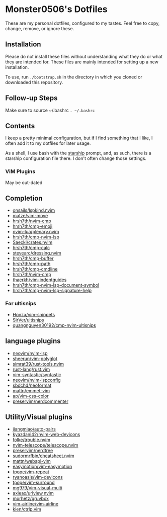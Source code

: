 # Monster0506's Dotfiles

These are my personal dotfiles, configured to my tastes.
Feel free to copy, change, remove, or ignore these. 

## Installation

Please do not install these files without understanding what they do or 
what they are intended for. These files are mainly intended for setting up
a new installation. 

To use, run `./bootstrap.sh` in the directory in which you cloned 
or downloaded this repository.

## Follow-up Steps

Make sure to source ~/.bashrc `. ~/.bashrc`

## Contents

I keep a pretty minimal configuration, but if I find something that I like, I
often add it to my dotfiles for later usage.

As a shell, I use bash with the [starship](https://starship.rs) prompt, and,
as such, there is a starship configuration file there. I don't often change those settings.


### ViM Plugins

May be out-dated

## Completion
- [onsails/lspkind.nvim](https://github.com/onsails/lspkind.nvim)
- [matze/vim-move](https://github.com/matze/vim-move)
- [hrsh7th/nvim-cmp](https://github.com/hrsh7th/nvim-cmp)
- [hrsh7th/cmp-emoji](https://github.com/hrsh7th/cmp-emoji)
- [nvim-lua/plenary.nvim](https://github.com/nvim-lua/plenary.nvim)
- [hrsh7th/cmp-nvim-lsp](https://github.com/hrsh7th/cmp-nvim-lsp)
- [Saecki/crates.nvim](https://github.com/Saecki/crates.nvim)
- [hrsh7th/cmp-calc](https://github.com/hrsh7th/cmp-calc)
- [stevearc/dressing.nvim](https://github.com/stevearc/dressing.nvim)
- [hrsh7th/cmp-buffer](https://github.com/hrsh7th/cmp-buffer)
- [hrsh7th/cmp-path](https://github.com/hrsh7th/cmp-path)
- [hrsh7th/cmp-cmdline](https://github.com/hrsh7th/cmp-cmdline)
- [hrsh7th/nvim-cmp](https://github.com/hrsh7th/nvim-cmp)
- [thaerkh/vim-indentguides](https://github.com/thaerkh/vim-indentguides)
- [hrsh7th/cmp-nvim-lsp-document-symbol](https://github.com/hrsh7th/cmp-nvim-lsp-document-symbol)
- [hrsh7th/cmp-nvim-lsp-signature-help](https://github.com/hrsh7th/cmp-nvim-lsp-signature-help)
### For ultisnips
- [Honza/vim-snippets](https://github.com/Honza/vim-snippets)
- [SirVer/ultisnips](https://github.com/SirVer/ultisnips)
- [quangnguyen30192/cmp-nvim-ultisnips](https://github.com/quangnguyen30192/cmp-nvim-ultisnips)
## language plugins
- [neovim/nvim-lsp](https://github.com/neovim/nvim-lsp)
- [sheerun/vim-polyglot](https://github.com/sheerun/vim-polyglot)
- [simrat39/rust-tools.nvim](https://github.com/simrat39/rust-tools.nvim)
- [rust-lang/rust.vim](https://github.com/rust-lang/rust.vim)
- [vim-syntastic/syntastic](https://github.com/vim-syntastic/syntastic)
- [neovim/nvim-lspconfig](https://github.com/neovim/nvim-lspconfig)
- [sbdchd/neoformat](https://github.com/sbdchd/neoformat)
- [mattn/emmet-vim](https://github.com/mattn/emmet-vim)
- [ap/vim-css-color](https://github.com/ap/vim-css-color)
- [preservim/nerdcommenter](https://github.com/preservim/nerdcommenter)
## Utility/Visual plugins
- [jiangmiao/auto-pairs](https://github.com/jiangmiao/auto-pairs)
- [kyazdani42/nvim-web-devicons](https://github.com/kyazdani42/nvim-web-devicons)
- [folke/trouble.nvim](https://github.com/folke/trouble.nvim)
- [nvim-telescope/telescope.nvim](https://github.com/nvim-telescope/telescope.nvim)
- [preservim/nerdtree](https://github.com/preservim/nerdtree)
- [sudormrfbin/cheatsheet.nvim](https://github.com/sudormrfbin/cheatsheet.nvim)
- [mattn/webapi-vim](https://github.com/mattn/webapi-vim)
- [easymotion/vim-easymotion](https://github.com/easymotion/vim-easymotion)
- [tpope/vim-repeat](https://github.com/tpope/vim-repeat)
- [ryanoasis/vim-devicons](https://github.com/ryanoasis/vim-devicons)
- [tpope/vim-surround](https://github.com/tpope/vim-surround)
- [mg979/vim-visual-multi](https://github.com/mg979/vim-visual-multi)
- [axieax/urlview.nvim](https://github.com/axieax/urlview.nvim)
- [morhetz/gruvbox](https://github.com/morhetz/gruvbox)
- [vim-airline/vim-airline](https://github.com/vim-airline/vim-airline)
- [kien/ctrlp.vim](https://github.com/kien/ctrlp.vim)
